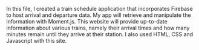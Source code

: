  In this file, I created a train schedule application that incorporates Firebase to host arrival and departure data. My app will retrieve and manipulate the information with Moment.js. This website will provide up-to-date information about various trains, namely their arrival times and how many minutes remain until they arrive at their station. I also used HTML, CSS and Javascript with this site.
